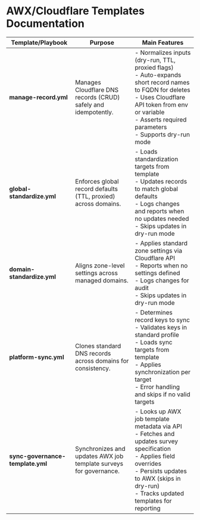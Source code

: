 # AWX/Cloudflare Templates Documentation

| Template/Playbook              | Purpose                                                        | Main Features                                                                                       |
|-------------------------------|----------------------------------------------------------------|-----------------------------------------------------------------------------------------------------|
| **manage-record.yml**          | Manages Cloudflare DNS records (CRUD) safely and idempotently. | - Normalizes inputs (dry-run, TTL, proxied flags)<br>- Auto-expands short record names to FQDN for deletes<br>- Uses Cloudflare API token from env or variable<br>- Asserts required parameters<br>- Supports dry-run mode |
| **global-standardize.yml**     | Enforces global record defaults (TTL, proxied) across domains.  | - Loads standardization targets from template<br>- Updates records to match global defaults<br>- Logs changes and reports when no updates needed<br>- Skips updates in dry-run mode |
| **domain-standardize.yml**     | Aligns zone-level settings across managed domains.              | - Applies standard zone settings via Cloudflare API<br>- Reports when no settings defined<br>- Logs changes for audit<br>- Skips updates in dry-run mode |
| **platform-sync.yml**          | Clones standard DNS records across domains for consistency.     | - Determines record keys to sync<br>- Validates keys in standard profile<br>- Loads sync targets from template<br>- Applies synchronization per target<br>- Error handling and skips if no valid targets |
| **sync-governance-template.yml** | Synchronizes and updates AWX job template surveys for governance. | - Looks up AWX job template metadata via API<br>- Fetches and updates survey specification<br>- Applies field overrides<br>- Persists updates to AWX (skips in dry-run)<br>- Tracks updated templates for reporting |
